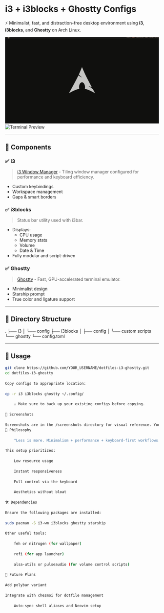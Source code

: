 # i3 + i3blocks + Ghostty Configs

⚡ Minimalist, fast, and distraction-free desktop environment using **i3**, **i3blocks**, and **Ghostty** on Arch Linux.

![Desktop Preview](https://github.com/Naveensivam03/arch/blob/main/desktop.png?raw=true)
![Terminal Preview](./screenshots/5c3285fa-dd86-4092-b0be-42d520188f36.png)

---

## 🧩 Components

### ✅ i3
> [i3 Window Manager](https://i3wm.org/) - Tiling window manager configured for performance and keyboard efficiency.

- Custom keybindings
- Workspace management
- Gaps & smart borders

### ✅ i3blocks
> Status bar utility used with i3bar.

- Displays:
  - CPU usage
  - Memory stats
  - Volume
  - Date & Time
- Fully modular and script-driven

### ✅ Ghostty
> [Ghostty](https://github.com/mitchellh/ghostty) - Fast, GPU-accelerated terminal emulator.

- Minimalist design
- Starship prompt
- True color and ligature support

---

## 📁 Directory Structure

.
├── i3
│ └── config
├── i3blocks
│ ├── config
│ └── custom scripts
└── ghostty
└── config.toml


---

## 🚀 Usage

```bash
git clone https://github.com/YOUR_USERNAME/dotfiles-i3-ghostty.git
cd dotfiles-i3-ghostty

Copy configs to appropriate location:

cp -r i3 i3blocks ghostty ~/.config/

    ⚠️ Make sure to back up your existing configs before copying.

📸 Screenshots

Screenshots are in the /screenshots directory for visual reference. You can update them as your rice evolves.
🧠 Philosophy

    "Less is more. Minimalism + performance + keyboard-first workflows."

This setup prioritizes:

    Low resource usage

    Instant responsiveness

    Full control via the keyboard

    Aesthetics without bloat

🛠 Dependencies

Ensure the following packages are installed:

sudo pacman -S i3-wm i3blocks ghostty starship

Other useful tools:

    feh or nitrogen (for wallpaper)

    rofi (for app launcher)

    alsa-utils or pulseaudio (for volume control scripts)

📌 Future Plans

Add polybar variant

Integrate with chezmoi for dotfile management

    Auto-sync shell aliases and Neovim setup
